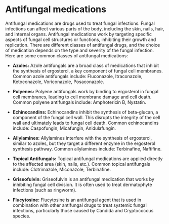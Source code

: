 # Antifungal medications

Antifungal medications are drugs used to treat fungal infections. Fungal infections can affect various parts of the body, including the skin, nails, hair, and internal organs. Antifungal medications work by targeting specific aspects of fungal cell structures or functions, inhibiting their growth and replication. There are different classes of antifungal drugs, and the choice of medication depends on the type and severity of the fungal infection. Here are some common classes of antifungal medications:

* **Azoles:** Azole antifungals are a broad class of medications that inhibit the synthesis of ergosterol, a key component of fungal cell membranes. Common azole antifungals include: Fluconazole, Itraconazole, Ketoconazole, Voriconazole, Posaconazole.

* **Polyenes:** Polyene antifungals work by binding to ergosterol in fungal cell membranes, leading to cell membrane damage and cell death. Common polyene antifungals include: Amphotericin B, Nystatin.

* **Echinocandins:** Echinocandins inhibit the synthesis of beta-glucan, a component of the fungal cell wall. This disrupts the integrity of the cell wall and ultimately leads to fungal cell death. Common echinocandins include: Caspofungin, Micafungin, Anidulafungin.

* **Allylamines:** Allylamines interfere with the synthesis of ergosterol, similar to azoles, but they target a different enzyme in the ergosterol synthesis pathway. Common allylamines include: Terbinafine, Naftifine.

* **Topical Antifungals:** Topical antifungal medications are applied directly to the affected area (skin, nails, etc.). Common topical antifungals include: Clotrimazole, Miconazole, Terbinafine.

* **Griseofulvin:** Griseofulvin is an antifungal medication that works by inhibiting fungal cell division. It is often used to treat dermatophyte infections (such as ringworm).

* **Flucytosine:** Flucytosine is an antifungal agent that is used in combination with other antifungal drugs to treat systemic fungal infections, particularly those caused by Candida and Cryptococcus species.
